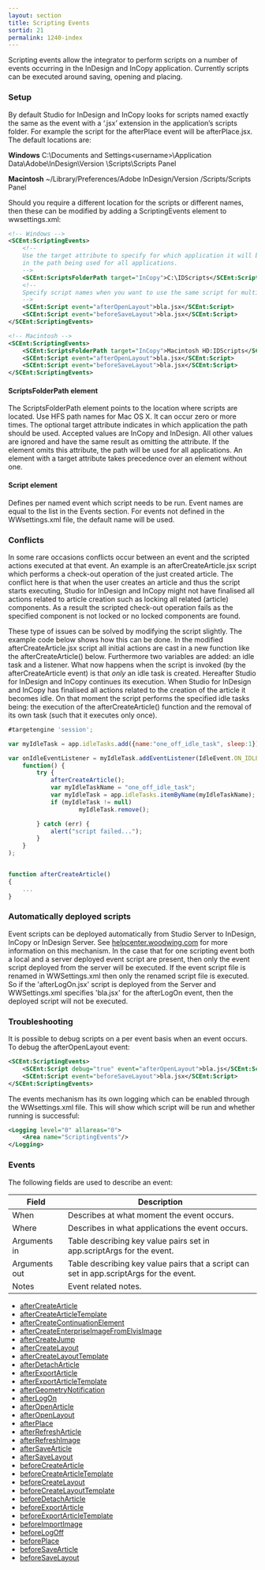 ```yaml
---
layout: section
title: Scripting Events
sortid: 21
permalink: 1240-index
---
```

Scripting events allow the integrator to perform scripts on a number of events occurring in the InDesign and InCopy application. Currently scripts can be executed around saving, opening and placing.

### Setup
By default Studio for InDesign and InCopy looks for scripts named exactly the same as the event with a ‘.jsx’ extension in the application’s scripts folder. For example the script for the afterPlace event will be afterPlace.jsx. The default locations are:

**Windows** C:\Documents and Settings\<username>\Application Data\Adobe\InDesign\Version <x>\Scripts\Scripts Panel

**Macintosh** ~/Library/Preferences/Adobe InDesign/Version <x>/Scripts/Scripts Panel

Should you require a different location for the scripts or different names, then these can be modified by adding a ScriptingEvents element to wwsettings.xml:

```xml
<!-- Windows -->
<SCEnt:ScriptingEvents>
    <!--
    Use the target attribute to specify for which application it will be used. Omitting the attribute will result
    in the path being used for all applications.
    -->
    <SCEnt:ScriptsFolderPath target="InCopy">C:\IDScripts</SCEnt:ScriptsFolderPath>
    <!--
    Specify script names when you want to use the same script for multiple events.
    -->
    <SCEnt:Script event="afterOpenLayout">bla.jsx</SCEnt:Script>
    <SCEnt:Script event="beforeSaveLayout">bla.jsx</SCEnt:Script>
</SCEnt:ScriptingEvents>

<!-- Macintosh -->
<SCEnt:ScriptingEvents>
    <SCEnt:ScriptsFolderPath target="InCopy">Macintosh HD:IDScripts</SCEnt:ScriptsFolderPath>
    <SCEnt:Script event="afterOpenLayout">bla.jsx</SCEnt:Script>
    <SCEnt:Script event="beforeSaveLayout">bla.jsx</SCEnt:Script>
</SCEnt:ScriptingEvents>
```

#### ScriptsFolderPath element
The ScriptsFolderPath element points to the location where scripts are located. Use HFS path names for Mac OS X. It can occur zero or more times.
The optional target attribute indicates in which application the path should be used. Accepted values are InCopy and InDesign. All other values are ignored and have the same result as omitting the attribute. If the element omits this attribute, the path will be used for all applications. An element with a target attribute takes precedence over an element without one.

#### Script element
Defines per named event which script needs to be run. Event names are equal to the list in the Events section. For events not defined in the WWsettings.xml file, the default name will be used.

### Conflicts
In some rare occasions conflicts occur between an event and the scripted actions executed at that event.
An example is an afterCreateArticle.jsx script which performs a check-out operation of the just created article.
The conflict here is that when the user creates an article and thus the script starts executing,
Studio for InDesign and InCopy might not have finalised all actions related to article creation such as locking all related (article) components.
As a result the scripted check-out operation fails as the specified component is not locked or no locked components are found.

These type of issues can be solved by modifying the script slightly.
The example code below shows how this can be done.
In the modified afterCreateArticle.jsx script all initial actions are cast in a new function like the afterCreateArticle() below.
Furthermore two variables are added: an idle task and a listener.
What now happens when the script is invoked (by the afterCreateArticle event) is that _only_ an idle task is created.
Hereafter Studio for InDesign and InCopy continues its execution. When Studio for InDesign and InCopy has finalised all actions related to the creation of the article it becomes idle.
On that moment the script performs the specified idle tasks being: the execution of the afterCreateArticle() function and the removal of its own task (such that it executes only once).

```javascript
#targetengine 'session';

var myIdleTask = app.idleTasks.add({name:"one_off_idle_task", sleep:1});

var onIdleEventListener = myIdleTask.addEventListener(IdleEvent.ON_IDLE,
	function() {
		try {
			afterCreateArticle();
			var myIdleTaskName = "one_off_idle_task";
			var myIdleTask = app.idleTasks.itemByName(myIdleTaskName);
			if (myIdleTask != null)
					myIdleTask.remove();

		} catch (err) {
			alert("script failed...");
		}
	}
);


function afterCreateArticle()
{
	...
}
```

### Automatically deployed scripts

Event scripts can be deployed automatically from Studio Server to InDesign, InCopy or InDesign Server. See [helpcenter.woodwing.com](https://helpcenter.woodwing.com/hc/en-us/articles/204807589-Automatically-deploying-event-scripts-for-Smart-Connection-in-InDesign-or-InCopy) for more information on this mechanism.
In the case that for one scripting event both a local and a server deployed event script are present, then only the event script deployed from the server will be executed.
If the event script file is renamed in WWSettings.xml then only the renamed script file is executed.
So if the 'afterLogOn.jsx' script is deployed from the Server and WWSettings.xml specifies 'bla.jsx' for the afterLogOn event, then the deployed script will not be executed.

### Troubleshooting
It is possible to debug scripts on a per event basis when an event occurs. To debug the afterOpenLayout event:
```xml
<SCEnt:ScriptingEvents>
    <SCEnt:Script debug="true" event="afterOpenLayout">bla.js</SCEnt:Script>
    <SCEnt:Script event="beforeSaveLayout">bla.jsx</SCEnt:Script>
</SCEnt:ScriptingEvents>
```

The events mechanism has its own logging which can be enabled through the WWsettings.xml file. This will show which script will be run and whether running is successful:
```xml
<Logging level="0" allareas="0">
    <Area name="ScriptingEvents"/>
</Logging>
```

### Events

The following fields are used to describe an event:

|Field|Description|
|-----|-----------|
|When |Describes at what moment the event occurs.|
|Where |Describes in what applications the event occurs.|
|Arguments in |Table describing key value pairs set in app.scriptArgs for the event.|
|Arguments out |Table describing key value pairs that a script can set in app.scriptArgs for the event.|
|Notes |Event related notes.|

* [afterCreateArticle](./afterCreateArticle.md)
* [afterCreateArticleTemplate](./afterCreateArticleTemplate.md)
* [afterCreateContinuationElement](./afterCreateContinuationElement.md)
* [afterCreateEnterpriseImageFromElvisImage](./afterCreateEnterpriseImageFromElvisImage.md)
* [afterCreateJump](./afterCreateJump.md)
* [afterCreateLayout](./afterCreateLayout.md)
* [afterCreateLayoutTemplate](./afterCreateLayoutTemplate.md)
* [afterDetachArticle](./afterDetachArticle.md)
* [afterExportArticle](./afterExportArticle.md)
* [afterExportArticleTemplate](./afterExportArticleTemplate.md)
* [afterGeometryNotification](./afterGeometryNotification.md)
* [afterLogOn](./afterLogOn.md)
* [afterOpenArticle](./afterOpenArticle.md)
* [afterOpenLayout](./afterOpenLayout.md)
* [afterPlace](./afterPlace.md)
* [afterRefreshArticle](./afterRefreshArticle.md)
* [afterRefreshImage](./afterRefreshImage.md)
* [afterSaveArticle](./afterSaveArticle.md)
* [afterSaveLayout](./afterSaveLayout.md)
* [beforeCreateArticle](./beforeCreateArticle.md)
* [beforeCreateArticleTemplate](./beforeCreateArticleTemplate.md)
* [beforeCreateLayout](./beforeCreateLayout.md)
* [beforeCreateLayoutTemplate](./beforeCreateLayoutTemplate.md)
* [beforeDetachArticle](./beforeDetachArticle.md)
* [beforeExportArticle](./beforeExportArticle.md)
* [beforeExportArticleTemplate](./beforeExportArticleTemplate.md)
* [beforeImportImage](./beforeImportImage.md)
* [beforeLogOff](./beforeLogOff.md)
* [beforePlace](./beforePlace.md)
* [beforeSaveArticle](./beforeSaveArticle.md)
* [beforeSaveLayout](./beforeSaveLayout.md)
